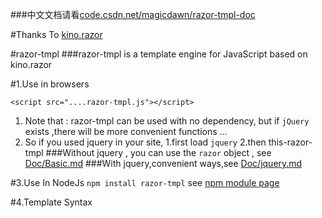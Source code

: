 ###中文文档请看[code.csdn.net/magicdawn/razor-tmpl-doc](https://code.csdn.net/magicdawn/razor-tmpl-doc)

#Thanks To [kino.razor](https://github.com/kinogam/kino.razor)

#razor-tmpl
###razor-tmpl is a template engine for JavaScript based on kino.razor
    
#1.Use in browsers

    <script src="....razor-tmpl.js"></script>
1. Note that : razor-tmpl can be used with no dependency, but if `jQuery` exists ,there will be more convenient functions ...
2. So if you used jquery in your site, 1.first load `jquery` 2.then this-razor-tmpl
###Without jquery , you can use the `razor` object , see [Doc/Basic.md](https://github.com/magicdawn/razor-tmpl/blob/master/Doc/Basic.md)
###With jquery,convenient ways,see [Doc/jquery.md](https://github.com/magicdawn/razor-tmpl/blob/master/Doc/jQuery.md)

#3.Use In NodeJs
`npm install razor-tmpl` see [npm module page](https://npmjs.org/package/razor-tmpl)

#4.Template Syntax
    <script type="text/template">
		@{
			//code block
			var hello = "hello world";			
			var varBool=true;
            var num = 10;
            var persons = [
                { name : 'zhangsan' ,age : 18 },
                { name : 'lisi' , age : 19 }
            ];
		}
        
        @* razor comment,contents below is html content *@
		<div>@(hello)</div>

		@if(varBool)
		{
            @* if conditional statement *@
			<div>@(hello)</div>
            to evaluate a variable or expression use @(variable)
            use the @(Viewbag.blabla) to reference 
            the Viewbag passed by razor.render(template,ViewBag)
		}
        
        @* for while if no problem *@
        @while(num)
        {
            @{ num-- ;}
            <div>@(num)</div>
        }

        @* use each expression to iterate *@
        @* no meed to use "var p" to declare *@
        @each(p in persons)
        {
            name : @(p.name) <br/>
            age : @(p.age)</br>
            ---</br>
        }
	</script>
see more [Doc/Template.md](https://github.com/magicdawn/razor-tmpl/blob/master/Doc/Template.md)

#4.render speed
Comparsion : http://cnodejs.org/topic/4f16442ccae1f4aa27001109
Result : [benchmark.js](https://github.com/magicdawn/razor-tmpl/blob/master/benchmark.js)
